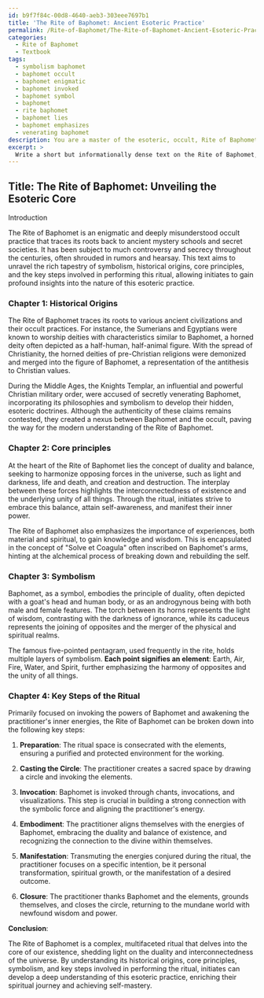 ```yaml
---
id: b9f7f84c-00d8-4640-aeb3-303eee7697b1
title: 'The Rite of Baphomet: Ancient Esoteric Practice'
permalink: /Rite-of-Baphomet/The-Rite-of-Baphomet-Ancient-Esoteric-Practice/
categories:
  - Rite of Baphomet
  - Textbook
tags:
  - symbolism baphomet
  - baphomet occult
  - baphomet enigmatic
  - baphomet invoked
  - baphomet symbol
  - baphomet
  - rite baphomet
  - baphomet lies
  - baphomet emphasizes
  - venerating baphomet
description: You are a master of the esoteric, occult, Rite of Baphomet and education, you have written many textbooks on the subject in ways that provide students with rich and deep understanding of the subject. You are being asked to write textbook-like sections on a topic and you do it with full context, explainability, and reliability in accuracy to the true facts of the topic at hand, in a textbook style that a student would easily be able to learn from, in a rich, engaging, and contextual way. Always include relevant context (such as formulas and history), related concepts, and in a way that someone can gain deep insights from.
excerpt: > 
  Write a short but informationally dense text on the Rite of Baphomet, covering its historical origins, core principles, symbolism, and key steps involved during the ritual. Provide insights that can help initiates develop a deep understanding of the topic and enhance their knowledge of this occult practice.
---
```


## Title: The Rite of Baphomet: Unveiling the Esoteric Core

Introduction

The Rite of Baphomet is an enigmatic and deeply misunderstood occult practice that traces its roots back to ancient mystery schools and secret societies. It has been subject to much controversy and secrecy throughout the centuries, often shrouded in rumors and hearsay. This text aims to unravel the rich tapestry of symbolism, historical origins, core principles, and the key steps involved in performing this ritual, allowing initiates to gain profound insights into the nature of this esoteric practice.

### Chapter 1: Historical Origins 

The Rite of Baphomet traces its roots to various ancient civilizations and their occult practices. For instance, the Sumerians and Egyptians were known to worship deities with characteristics similar to Baphomet, a horned deity often depicted as a half-human, half-animal figure. With the spread of Christianity, the horned deities of pre-Christian religions were demonized and merged into the figure of Baphomet, a representation of the antithesis to Christian values.

During the Middle Ages, the Knights Templar, an influential and powerful Christian military order, were accused of secretly venerating Baphomet, incorporating its philosophies and symbolism to develop their hidden, esoteric doctrines. Although the authenticity of these claims remains contested, they created a nexus between Baphomet and the occult, paving the way for the modern understanding of the Rite of Baphomet.

### Chapter 2: Core principles

At the heart of the Rite of Baphomet lies the concept of duality and balance, seeking to harmonize opposing forces in the universe, such as light and darkness, life and death, and creation and destruction. The interplay between these forces highlights the interconnectedness of existence and the underlying unity of all things. Through the ritual, initiates strive to embrace this balance, attain self-awareness, and manifest their inner power.

The Rite of Baphomet also emphasizes the importance of experiences, both material and spiritual, to gain knowledge and wisdom. This is encapsulated in the concept of "Solve et Coagula" often inscribed on Baphomet's arms, hinting at the alchemical process of breaking down and rebuilding the self.

### Chapter 3: Symbolism

Baphomet, as a symbol, embodies the principle of duality, often depicted with a goat's head and human body, or as an androgynous being with both male and female features. The torch between its horns represents the light of wisdom, contrasting with the darkness of ignorance, while its caduceus represents the joining of opposites and the merger of the physical and spiritual realms.

The famous five-pointed pentagram, used frequently in the rite, holds multiple layers of symbolism. **Each point signifies an element**: Earth, Air, Fire, Water, and Spirit, further emphasizing the harmony of opposites and the unity of all things.

### Chapter 4: Key Steps of the Ritual

Primarily focused on invoking the powers of Baphomet and awakening the practitioner's inner energies, the Rite of Baphomet can be broken down into the following key steps:

1. **Preparation**: The ritual space is consecrated with the elements, ensuring a purified and protected environment for the working.
 
2. **Casting the Circle**: The practitioner creates a sacred space by drawing a circle and invoking the elements.

3. **Invocation**: Baphomet is invoked through chants, invocations, and visualizations. This step is crucial in building a strong connection with the symbolic force and aligning the practitioner's energy.

4. **Embodiment**: The practitioner aligns themselves with the energies of Baphomet, embracing the duality and balance of existence, and recognizing the connection to the divine within themselves.

5. **Manifestation**: Transmuting the energies conjured during the ritual, the practitioner focuses on a specific intention, be it personal transformation, spiritual growth, or the manifestation of a desired outcome.

6. **Closure**: The practitioner thanks Baphomet and the elements, grounds themselves, and closes the circle, returning to the mundane world with newfound wisdom and power.

**Conclusion**:

The Rite of Baphomet is a complex, multifaceted ritual that delves into the core of our existence, shedding light on the duality and interconnectedness of the universe. By understanding its historical origins, core principles, symbolism, and key steps involved in performing the ritual, initiates can develop a deep understanding of this esoteric practice, enriching their spiritual journey and achieving self-mastery.
